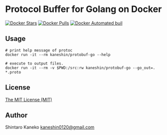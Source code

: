 # Protocol Buffer for Golang on Docker

[![Docker Stars](https://img.shields.io/docker/stars/kaneshin/protobuf-go.svg)](https://hub.docker.com/r/kaneshin/protobuf-go/)
[![Docker Pulls](https://img.shields.io/docker/pulls/kaneshin/protobuf-go.svg)](https://hub.docker.com/r/kaneshin/protobuf-go/)
[![Docker Automated buil](https://img.shields.io/docker/automated/kaneshin/protobuf-go.svg)](https://hub.docker.com/r/kaneshin/protobuf-go/)

## Usage

    # print help message of protoc
    docker run -it --rm kaneshin/protobuf-go --help

    # execute to output files.
    docker run -it --rm -v $PWD:/src:rw kaneshin/protobuf-go --go_out=. *.proto

## License

[The MIT License (MIT)](http://kaneshin.mit-license.org/)

## Author

Shintaro Kaneko <kaneshin0120@gmail.com>
